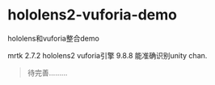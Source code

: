 # hololens2-vuforia-demo
hololens和vuforia整合demo

mrtk 2.7.2 
hololens2
vuforia引擎 9.8.8
能准确识别unity chan.
> 待完善.........